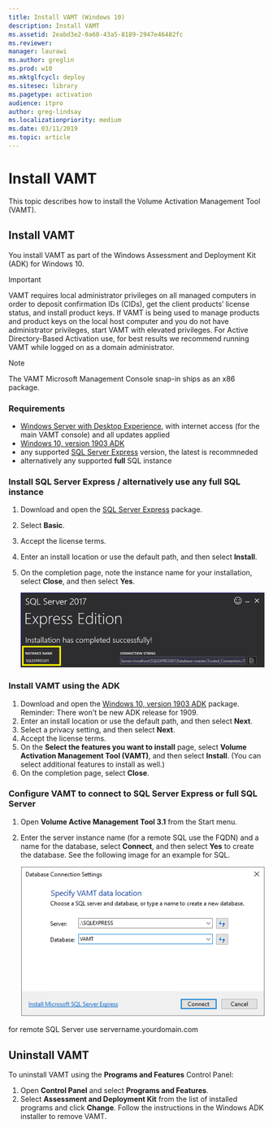 ```yaml
---
title: Install VAMT (Windows 10)
description: Install VAMT
ms.assetid: 2eabd3e2-0a68-43a5-8189-2947e46482fc
ms.reviewer: 
manager: laurawi
ms.author: greglin
ms.prod: w10
ms.mktglfcycl: deploy
ms.sitesec: library
ms.pagetype: activation
audience: itpro
author: greg-lindsay
ms.localizationpriority: medium
ms.date: 03/11/2019
ms.topic: article
---
```


# Install VAMT

This topic describes how to install the Volume Activation Management Tool (VAMT).

## Install VAMT

You install VAMT as part of the Windows Assessment and Deployment Kit (ADK) for Windows 10.

>[!IMPORTANT]
>VAMT requires local administrator privileges on all managed computers in order to deposit confirmation IDs (CIDs), get the client products’ license status, and install product keys. If VAMT is being used to manage products and product keys on the local host computer and you do not have administrator privileges, start VAMT with elevated privileges. For Active Directory-Based Activation use, for best results we recommend running VAMT while logged on as a domain administrator. 

>[!NOTE]
>The VAMT Microsoft Management Console snap-in ships as an x86 package. 

### Requirements

- [Windows Server with Desktop Experience](https://docs.microsoft.com/windows-server/get-started/getting-started-with-server-with-desktop-experience), with internet access (for the main VAMT console) and all updates applied
- [Windows 10, version 1903 ADK](https://go.microsoft.com/fwlink/?linkid=2086042)
- any supported [SQL Server Express](https://www.microsoft.com/sql-server/sql-server-editions-express) version, the latest is recommneded
- alternatively any supported **full** SQL instance

### Install SQL Server Express / alternatively use any full SQL instance

1. Download and open the [SQL Server Express](https://www.microsoft.com/sql-server/sql-server-editions-express) package.
2. Select **Basic**.
3. Accept the license terms.
4. Enter an install location or use the default path, and then select **Install**.
5. On the completion page, note the instance name for your installation, select **Close**, and then select **Yes**. 

    ![In this example, the instance name is SQLEXPRESS01](images/sql-instance.png)

### Install VAMT using the ADK

1. Download and open the [Windows 10, version 1903 ADK](https://go.microsoft.com/fwlink/?linkid=2086042) package.
Reminder: There won't be new ADK release for 1909.
2. Enter an install location or use the default path, and then select **Next**.
3. Select a privacy setting, and then select **Next**.
4. Accept the license terms.
5. On the **Select the features you want to install** page, select **Volume Activation Management Tool (VAMT)**, and then select **Install**. (You can select additional features to install as well.)
6. On the completion page, select **Close**.

### Configure VAMT to connect to SQL Server Express or full SQL Server

1. Open **Volume Active Management Tool 3.1** from the Start menu.
2. Enter the server instance name (for a remote SQL use the FQDN) and a name for the database, select **Connect**, and then select **Yes** to create the database. See the following image for an example for SQL.

    ![Server name is .\SQLEXPRESS and database name is VAMT](images/vamt-db.png)

for remote SQL Server use
servername.yourdomain.com



## Uninstall VAMT

To uninstall VAMT using the **Programs and Features** Control Panel:
1.  Open **Control Panel** and select **Programs and Features**.
2.  Select **Assessment and Deployment Kit** from the list of installed programs and click **Change**. Follow the instructions in the Windows ADK installer to remove VAMT.


 
 
